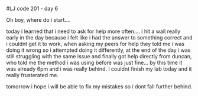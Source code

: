 #LJ code 201 - day 6 

Oh boy, where do i start....  

today i learned that i need to ask for help more often.... i hit a wall really early in the day because i felt like i had the answer to something correct and i couldnt get it to work, when asking my peers for help they told me i was doing it wrong so i attempted doing it differently, at the end of the day i was still struggling with the same issue and finally got help directly from duncan, who told me the method i was using before was just fine... by this time it was already 6pm and i was really behind. i couldnt finish my lab today and it really frusterated me.  

tomorrow i hope i will be able to fix my mistakes so i dont fall further behind.
